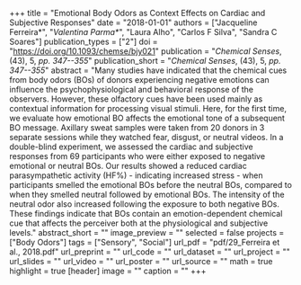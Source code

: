 +++
title = "Emotional Body Odors as Context Effects on Cardiac and Subjective Responses"
date = "2018-01-01"
authors = ["Jacqueline Ferreira*", "_Valentina Parma*_", "Laura Alho", "Carlos F Silva", "Sandra C Soares"]
publication_types = ["2"]
doi = "https://doi.org/10.1093/chemse/bjy021"
publication = "*Chemical Senses*, (43), 5, _pp. 347--355_"
publication_short = "*Chemical Senses*, (43), 5, _pp. 347--355_"
abstract = "Many studies have indicated that the chemical cues from body odors (BOs) of donors experiencing negative emotions can influence the psychophysiological and behavioral response of the observers. However, these olfactory cues have been used mainly as contextual information for processing visual stimuli. Here, for the first time, we evaluate how emotional BO affects the emotional tone of a subsequent BO message. Axillary sweat samples were taken from 20 donors in 3 separate sessions while they watched fear, disgust, or neutral videos. In a double-blind experiment, we assessed the cardiac and subjective responses from 69 participants who were either exposed to negative emotional or neutral BOs. Our results showed a reduced cardiac parasympathetic activity (HF%) - indicating increased stress - when participants smelled the emotional BOs before the neutral BOs, compared to when they smelled neutral followed by emotional BOs. The intensity of the neutral odor also increased following the exposure to both negative BOs. These findings indicate that BOs contain an emotion-dependent chemical cue that affects the perceiver both at the physiological and subjective levels."
abstract_short = ""
image_preview = ""
selected = false
projects = ["Body Odors"]
tags = ["Sensory", "Social"]
url_pdf = "pdf/29_Ferreira et al., 2018.pdf"
url_preprint = ""
url_code = ""
url_dataset = ""
url_project = ""
url_slides = ""
url_video = ""
url_poster = ""
url_source = ""
math = true
highlight = true
[header]
image = ""
caption = ""
+++
